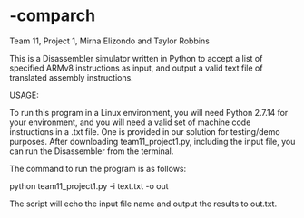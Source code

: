 # -comparch

Team 11, Project 1, Mirna Elizondo and Taylor Robbins

This is a Disassembler simulator written in Python to accept a list of specified ARMv8 instructions as input, and output a valid text file of translated assembly instructions. 

USAGE:

To run this program in a Linux environment, you will need Python 2.7.14 for your environment, and you will need a valid set of machine code instructions in a .txt file. One is provided in our solution for testing/demo purposes. After downloading team11_project1.py, including the input file, you can run the Disassembler from the terminal.

The command to run the program is as follows:

python team11_project1.py -i text.txt -o out

The script will echo the input file name and output the results to out.txt. 
